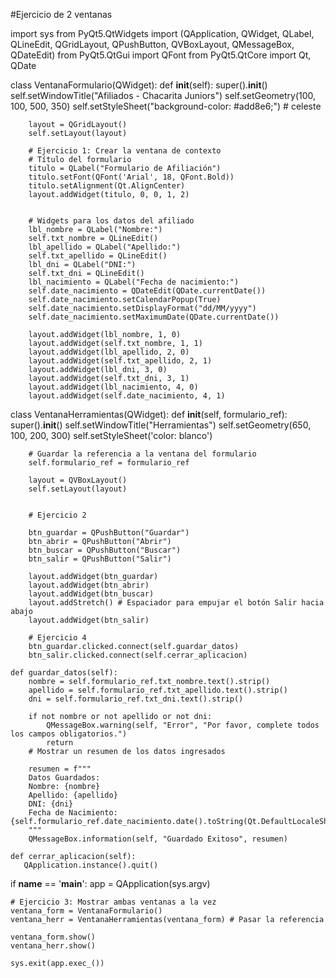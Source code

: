 #Ejercicio de 2 ventanas

import sys
from PyQt5.QtWidgets import (QApplication, QWidget, QLabel, QLineEdit, QGridLayout, QPushButton, QVBoxLayout, QMessageBox, QDateEdit)
from PyQt5.QtGui import QFont
from PyQt5.QtCore import Qt, QDate

class VentanaFormulario(QWidget):
    def __init__(self):
        super().__init__()
        self.setWindowTitle("Afiliados - Chacarita Juniors")
        self.setGeometry(100, 100, 500, 350)
        self.setStyleSheet("background-color: #add8e6;")  # celeste

        layout = QGridLayout()
        self.setLayout(layout)

        # Ejercicio 1: Crear la ventana de contexto
        # Título del formulario
        titulo = QLabel("Formulario de Afiliación")
        titulo.setFont(QFont('Arial', 18, QFont.Bold))
        titulo.setAlignment(Qt.AlignCenter)
        layout.addWidget(titulo, 0, 0, 1, 2)
        
        
        # Widgets para los datos del afiliado
        lbl_nombre = QLabel("Nombre:")
        self.txt_nombre = QLineEdit()
        lbl_apellido = QLabel("Apellido:")
        self.txt_apellido = QLineEdit()
        lbl_dni = QLabel("DNI:")
        self.txt_dni = QLineEdit()
        lbl_nacimiento = QLabel("Fecha de nacimiento:")
        self.date_nacimiento = QDateEdit(QDate.currentDate())
        self.date_nacimiento.setCalendarPopup(True)
        self.date_nacimiento.setDisplayFormat("dd/MM/yyyy")
        self.date_nacimiento.setMaximumDate(QDate.currentDate())
        
        layout.addWidget(lbl_nombre, 1, 0)
        layout.addWidget(self.txt_nombre, 1, 1)
        layout.addWidget(lbl_apellido, 2, 0)
        layout.addWidget(self.txt_apellido, 2, 1)
        layout.addWidget(lbl_dni, 3, 0)
        layout.addWidget(self.txt_dni, 3, 1)
        layout.addWidget(lbl_nacimiento, 4, 0)
        layout.addWidget(self.date_nacimiento, 4, 1)

class VentanaHerramientas(QWidget):
    def __init__(self, formulario_ref):
        super().__init__()
        self.setWindowTitle("Herramientas")
        self.setGeometry(650, 100, 200, 300)
        self.setStyleSheet('color: blanco')
        
        # Guardar la referencia a la ventana del formulario
        self.formulario_ref = formulario_ref
        
        layout = QVBoxLayout()
        self.setLayout(layout)
        
        
        # Ejercicio 2
        
        btn_guardar = QPushButton("Guardar")
        btn_abrir = QPushButton("Abrir")
        btn_buscar = QPushButton("Buscar")
        btn_salir = QPushButton("Salir")
        
        layout.addWidget(btn_guardar)
        layout.addWidget(btn_abrir)
        layout.addWidget(btn_buscar)
        layout.addStretch() # Espaciador para empujar el botón Salir hacia abajo
        layout.addWidget(btn_salir)

        # Ejercicio 4
        btn_guardar.clicked.connect(self.guardar_datos)
        btn_salir.clicked.connect(self.cerrar_aplicacion)
        
    def guardar_datos(self):
        nombre = self.formulario_ref.txt_nombre.text().strip()
        apellido = self.formulario_ref.txt_apellido.text().strip()
        dni = self.formulario_ref.txt_dni.text().strip()
        
        if not nombre or not apellido or not dni:
            QMessageBox.warning(self, "Error", "Por favor, complete todos los campos obligatorios.")
            return
        # Mostrar un resumen de los datos ingresados

        resumen = f"""
        Datos Guardados:
        Nombre: {nombre}
        Apellido: {apellido}
        DNI: {dni}
        Fecha de Nacimiento: {self.formulario_ref.date_nacimiento.date().toString(Qt.DefaultLocaleShortDate)}
        """
        QMessageBox.information(self, "Guardado Exitoso", resumen)

    def cerrar_aplicacion(self):
       QApplication.instance().quit()

    
if __name__ == '__main__':
    app = QApplication(sys.argv)
    
    # Ejercicio 3: Mostrar ambas ventanas a la vez
    ventana_form = VentanaFormulario()
    ventana_herr = VentanaHerramientas(ventana_form) # Pasar la referencia
    
    ventana_form.show()
    ventana_herr.show()
    
    sys.exit(app.exec_())
